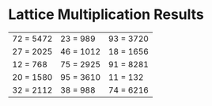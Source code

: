 # Lattice Multiplication Results

|   |   |   |
|---|---|---|
| 72 = 5472 | 23 = 989 | 93 = 3720 |
| 27 = 2025 | 46 = 1012 | 18 = 1656 |
| 12 = 768 | 75 = 2925 | 91 = 8281 |
| 20 = 1580 | 95 = 3610 | 11 = 132 |
| 32 = 2112 | 38 = 988 | 74 = 6216 |
